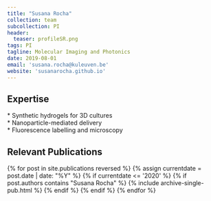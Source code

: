```yaml
---
title: "Susana Rocha"
collection: team
subcollection: PI
header:
  teaser: profileSR.png
tags: PI
tagline: Molecular Imaging and Photonics
date: 2019-08-01
email: 'susana.rocha@kuleuven.be'
website: 'susanarocha.github.io'
---
```



<p align= "justify">
<h2> Expertise </h2>
* Synthetic hydrogels for 3D cultures<br>
* Nanoparticle-mediated delivery<br>
* Fluorescence labelling and microscopy<br>


<p align= "justify">
<h2> Relevant Publications </h2>
{% for post in site.publications reversed %}
{% assign currentdate = post.date | date: "%Y" %}
 {% if currentdate <= '2020' %}
  {% if post.authors contains "Susana Rocha" %}
    {% include archive-single-pub.html %}
  {% endif %}
 {% endif %}
{% endfor %}
